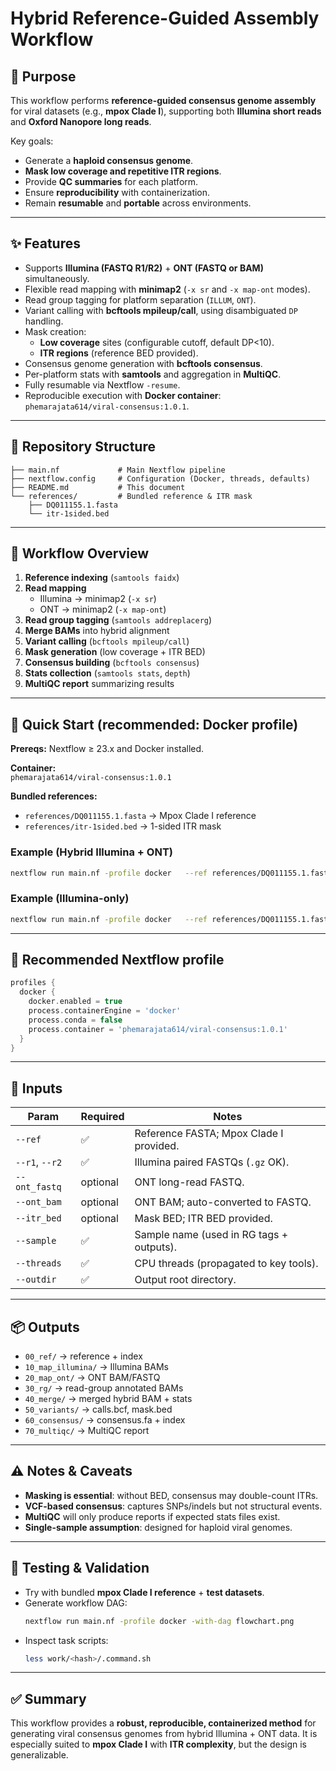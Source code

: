 # Hybrid Reference-Guided Assembly Workflow

## 🎯 Purpose
This workflow performs **reference-guided consensus genome assembly** for viral datasets (e.g., **mpox Clade I**), supporting both **Illumina short reads** and **Oxford Nanopore long reads**.  

Key goals:
- Generate a **haploid consensus genome**.
- **Mask low coverage and repetitive ITR regions**.
- Provide **QC summaries** for each platform.
- Ensure **reproducibility** with containerization.
- Remain **resumable** and **portable** across environments.

---

## ✨ Features
- Supports **Illumina (FASTQ R1/R2)** + **ONT (FASTQ or BAM)** simultaneously.
- Flexible read mapping with **minimap2** (`-x sr` and `-x map-ont` modes).
- Read group tagging for platform separation (`ILLUM`, `ONT`).
- Variant calling with **bcftools mpileup/call**, using disambiguated `DP` handling.
- Mask creation:
  - **Low coverage** sites (configurable cutoff, default DP<10).
  - **ITR regions** (reference BED provided).
- Consensus genome generation with **bcftools consensus**.
- Per-platform stats with **samtools** and aggregation in **MultiQC**.
- Fully resumable via Nextflow `-resume`.
- Reproducible execution with **Docker container**:  
  `phemarajata614/viral-consensus:1.0.1`.

---

## 📂 Repository Structure
```
├── main.nf             # Main Nextflow pipeline
├── nextflow.config     # Configuration (Docker, threads, defaults)
├── README.md           # This document
└── references/         # Bundled reference & ITR mask
    ├── DQ011155.1.fasta
    └── itr-1sided.bed
```

---

## 🔄 Workflow Overview
1. **Reference indexing** (`samtools faidx`)
2. **Read mapping**
   - Illumina → minimap2 (`-x sr`)
   - ONT → minimap2 (`-x map-ont`)
3. **Read group tagging** (`samtools addreplacerg`)
4. **Merge BAMs** into hybrid alignment
5. **Variant calling** (`bcftools mpileup/call`)
6. **Mask generation** (low coverage + ITR BED)
7. **Consensus building** (`bcftools consensus`)
8. **Stats collection** (`samtools stats`, `depth`)
9. **MultiQC report** summarizing results

---

## 🚀 Quick Start (recommended: Docker profile)

**Prereqs:** Nextflow ≥ 23.x and Docker installed.

**Container:**  
`phemarajata614/viral-consensus:1.0.1`

**Bundled references:**  
- `references/DQ011155.1.fasta` → Mpox Clade I reference  
- `references/itr-1sided.bed` → 1-sided ITR mask  

### Example (Hybrid Illumina + ONT)
```bash
nextflow run main.nf -profile docker   --ref references/DQ011155.1.fasta   --r1  /home/phemarajata/hybrid-refguided-assembly/data/case2/mpxv_case2_250000111_S5_L001_R1_001.fastq.gz   --r2  /home/phemarajata/hybrid-refguided-assembly/data/case2/mpxv_case2_250000111_S5_L001_R2_001.fastq.gz   --ont_fastq /home/phemarajata/hybrid-refguided-assembly/data/case2/ont.filt.fastq   --itr_bed references/itr-1sided.bed   --sample mpxv_case2   --threads 20   --outdir /home/phemarajata/hybrid-refguided-assembly/data/case2/results
```

### Example (Illumina-only)
```bash
nextflow run main.nf -profile docker   --ref references/DQ011155.1.fasta   --r1  /path/to/R1.fastq.gz   --r2  /path/to/R2.fastq.gz   --itr_bed references/itr-1sided.bed   --sample my_sample   --threads 16   --outdir results_illumina
```

---

## 🔧 Recommended Nextflow profile
```groovy
profiles {
  docker {
    docker.enabled = true
    process.containerEngine = 'docker'
    process.conda = false
    process.container = 'phemarajata614/viral-consensus:1.0.1'
  }
}
```

---

## 🧾 Inputs

| Param         | Required | Notes |
|---------------|----------|-------|
| `--ref`       | ✅ | Reference FASTA; Mpox Clade I provided. |
| `--r1`, `--r2`| ✅ | Illumina paired FASTQs (`.gz` OK). |
| `--ont_fastq` | optional | ONT long-read FASTQ. |
| `--ont_bam`   | optional | ONT BAM; auto-converted to FASTQ. |
| `--itr_bed`   | optional | Mask BED; ITR BED provided. |
| `--sample`    | ✅ | Sample name (used in RG tags + outputs). |
| `--threads`   | ✅ | CPU threads (propagated to key tools). |
| `--outdir`    | ✅ | Output root directory. |

---

## 📦 Outputs

- `00_ref/` → reference + index  
- `10_map_illumina/` → Illumina BAMs  
- `20_map_ont/` → ONT BAM/FASTQ  
- `30_rg/` → read-group annotated BAMs  
- `40_merge/` → merged hybrid BAM + stats  
- `50_variants/` → calls.bcf, mask.bed  
- `60_consensus/` → consensus.fa + index  
- `70_multiqc/` → MultiQC report  

---

## ⚠️ Notes & Caveats
- **Masking is essential**: without BED, consensus may double-count ITRs.  
- **VCF-based consensus**: captures SNPs/indels but not structural events.  
- **MultiQC** will only produce reports if expected stats files exist.  
- **Single-sample assumption**: designed for haploid viral genomes.  

---

## 🧪 Testing & Validation
- Try with bundled **mpox Clade I reference** + **test datasets**.  
- Generate workflow DAG:  
  ```bash
  nextflow run main.nf -profile docker -with-dag flowchart.png
  ```  
- Inspect task scripts:  
  ```bash
  less work/<hash>/.command.sh
  ```  

---

## ✅ Summary
This workflow provides a **robust, reproducible, containerized method** for generating viral consensus genomes from hybrid Illumina + ONT data. It is especially suited to **mpox Clade I** with **ITR complexity**, but the design is generalizable.  
